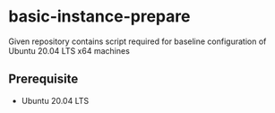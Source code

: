 # basic-instance-prepare
Given repository contains script required for baseline configuration of Ubuntu 20.04 LTS x64 machines

## Prerequisite

* Ubuntu 20.04 LTS
